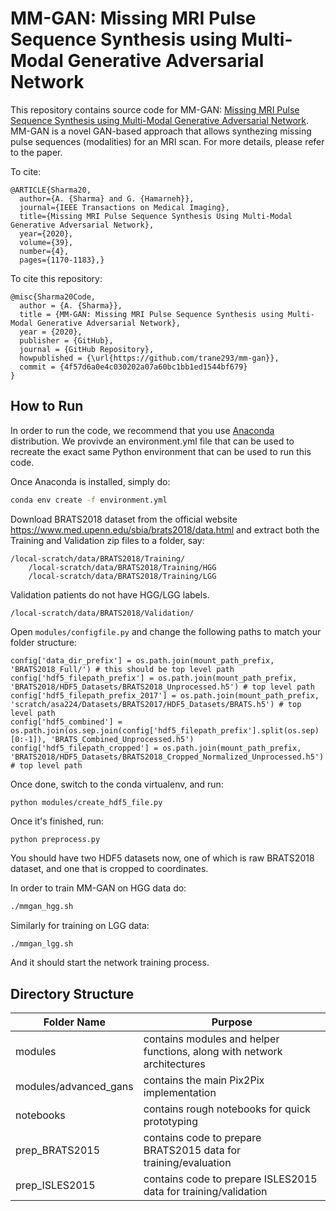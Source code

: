 # MM-GAN: Missing MRI Pulse Sequence Synthesis using Multi-Modal Generative Adversarial Network 

This repository contains source code for MM-GAN: [Missing MRI Pulse Sequence Synthesis using Multi-Modal Generative Adversarial Network](https://ieeexplore.ieee.org/document/8859286). MM-GAN is a novel GAN-based approach that allows synthezing missing pulse sequences (modalities) for an MRI scan. For more details, please refer to the paper. 

To cite:
```
@ARTICLE{Sharma20,
  author={A. {Sharma} and G. {Hamarneh}},
  journal={IEEE Transactions on Medical Imaging}, 
  title={Missing MRI Pulse Sequence Synthesis Using Multi-Modal Generative Adversarial Network}, 
  year={2020},
  volume={39},
  number={4},
  pages={1170-1183},}
```

To cite this repository:
```
@misc{Sharma20Code,
  author = {A. {Sharma}},
  title = {MM-GAN: Missing MRI Pulse Sequence Synthesis using Multi-Modal Generative Adversarial Network},
  year = {2020},
  publisher = {GitHub},
  journal = {GitHub Repository},
  howpublished = {\url{https://github.com/trane293/mm-gan}},
  commit = {4f57d6a0e4c030202a07a60bc1bb1ed1544bf679}
}
```

## How to Run
In order to run the code, we recommend that you use [Anaconda](https://docs.anaconda.com/anaconda/install/) distribution. We provivde an environment.yml file that can be used to recreate the exact same Python environment that can be used to run this code.

Once Anaconda is installed, simply do:
```sh
conda env create -f environment.yml
```

Download BRATS2018 dataset from the official website https://www.med.upenn.edu/sbia/brats2018/data.html and extract both the Training and Validation zip files to a folder, say:

```
/local-scratch/data/BRATS2018/Training/
    /local-scratch/data/BRATS2018/Training/HGG
    /local-scratch/data/BRATS2018/Training/LGG
```
Validation patients do not have HGG/LGG labels. 
```
/local-scratch/data/BRATS2018/Validation/
```

Open `modules/configfile.py` and change the following paths to match your folder structure:

```
config['data_dir_prefix'] = os.path.join(mount_path_prefix, 'BRATS2018_Full/') # this should be top level path
config['hdf5_filepath_prefix'] = os.path.join(mount_path_prefix, 'BRATS2018/HDF5_Datasets/BRATS2018_Unprocessed.h5') # top level path
config['hdf5_filepath_prefix_2017'] = os.path.join(mount_path_prefix, 'scratch/asa224/Datasets/BRATS2017/HDF5_Datasets/BRATS.h5') # top level path
config['hdf5_combined'] = os.path.join(os.sep.join(config['hdf5_filepath_prefix'].split(os.sep)[0:-1]), 'BRATS_Combined_Unprocessed.h5')
config['hdf5_filepath_cropped'] = os.path.join(mount_path_prefix, 'BRATS2018/HDF5_Datasets/BRATS2018_Cropped_Normalized_Unprocessed.h5') # top level path
```

Once done, switch to the conda virtualenv, and run:

`python modules/create_hdf5_file.py`

Once it's finished, run:

`python preprocess.py`

You should have two HDF5 datasets now, one of which is raw BRATS2018 dataset, and one that is cropped to coordinates. 

In order to train MM-GAN on HGG data do:
```sh
./mmgan_hgg.sh
```

Similarly for training on LGG data:
```sh
./mmgan_lgg.sh
```
And it should start the network training process. 

## Directory Structure
| Folder Name | Purpose |
| ------ | ------ |
| modules | contains modules and helper functions, along with network architectures|
| modules/advanced_gans | contains the main Pix2Pix implementation|
| notebooks | contains rough notebooks for quick prototyping|
|prep_BRATS2015| contains code to prepare BRATS2015 data for training/evaluation|
|prep_ISLES2015| contains code to prepare ISLES2015 data for training/validation|